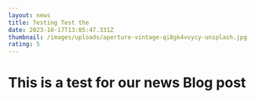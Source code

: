 ```yaml
---
layout: news
title: Testing Test the
date: 2023-10-17T13:05:47.331Z
thumbnail: /images/uploads/aperture-vintage-qi8gk4vvycy-unsplash.jpg
rating: 5
---
```

# This is a test for our news Blog post